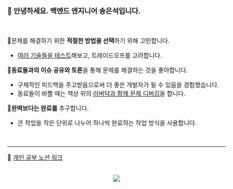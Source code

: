 ### 👋 안녕하세요. 백엔드 엔지니어 송은석입니다.
<br>

🎯문제를 해결하기 위한 **적절한 방법을 선택**하기 위해 고민합니다.
- [여러 기술들을 테스트](https://velog.io/@tilsong/%EB%B9%A0%EB%A5%B4%EA%B2%8C-%EC%A7%80%EC%97%AD-%EC%A1%B0%EA%B1%B4%EC%9C%BC%EB%A1%9C-%EA%B2%80%EC%83%89%ED%95%98%EA%B8%B0-R-Tree-%EC%9D%B8%EB%8D%B1%EC%8A%A4-%EC%A0%81%EC%9A%A9-%EB%B0%8F-%EC%BF%BC%EB%A6%AC-%EA%B0%9C%EC%84%A0)해보고, 트레이드오프를 고려합니다.

🐥**동료들과의 이슈 공유와 토론**을 통해 문제를 해결하는 것을 좋아합니다.
- 구체적인 피드백을 주고받음으로써 더 좋은 개발자가 될 수 있음을 경험했습니다.
- 동료들이 바쁠 때는 책상 위의 [러버덕과 함께 문제 디버깅](https://velog.io/@tilsong/%EC%98%A4%EB%A6%AC%EC%99%80-%EC%9D%98%EB%85%BC%ED%95%98%EB%8B%A4-%EB%9F%AC%EB%B2%84%EB%8D%95-%EB%94%94%EB%B2%84%EA%B9%85)을 합니다.

📌**완벽보다는 완료를** 추구합니다.
- 큰 작업을 작은 단위로 나누어 하나씩 완료하는 작업 방식을 사용합니다.

<br>

---

📔 [개인 공부 노션 링크](https://bit.ly/46uXU1m)

<br>
<div align="center">
	<a href="https://hits.seeyoufarm.com">
		<img src="https://hits.seeyoufarm.com/api/count/incr/badge.svg?url=https%3A%2F%2Fgithub.com%2Ftilsong&count_bg=%233D94C8&title_bg=%23555555&icon=&icon_color=%23E7E7E7&title=hits&edge_flat=false"/>
	</a>
</div>

